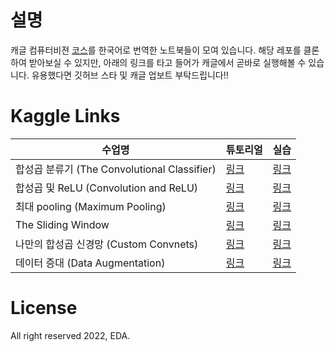 # 설명
캐글 컴퓨터비젼 [코스](https://www.kaggle.com/learn/computer-vision?rvi=1)를 한국어로 번역한 노트북들이 모여 있습니다. 해당 레포를 클론하여 받아보실 수 있지만, 
아래의 링크를 타고 들어가 캐글에서 곧바로 실행해볼 수 있습니다. 유용했다면 깃허브 스타 및 캐글 업보트 부탁드립니다!!

# Kaggle Links

| 수업명 | 튜토리얼 | 실습 |
| ----- | --- | --- |
| 합성곱 분류기 (The Convolutional Classifier) | [링크](https://www.kaggle.com/code/donggeonhan/the-convolutional-classifier) | [링크](https://www.kaggle.com/code/donggeonhan/exercise-the-convolutional-classifier-korean-ver/notebook?scriptVersionId=102954459) |
| 합성곱 및 ReLU (Convolution and ReLU) | [링크](https://www.kaggle.com/code/vkehfdl1/relu-tutorial?scriptVersionId=102594762) | [링크](https://www.kaggle.com/code/vkehfdl1/convolution-and-relu-korean-ver/notebook) |
| 최대 pooling (Maximum Pooling) | [링크](https://www.kaggle.com/code/vkehfdl1/pooling-tutorial/notebook?scriptVersionId=102629245) | [링크](https://www.kaggle.com/code/vkehfdl1/pooling/notebook) |
| The Sliding Window | [링크](https://www.kaggle.com/code/hyunwookkwon/the-sliding-windows-ver-kor) | [링크](https://www.kaggle.com/code/hyunwookkwon/exercise-the-sliding-window-ver-kor) |
| 나만의 합성곱 신경망 (Custom Convnets) | [링크](https://www.kaggle.com/code/donggeonhan/custom-convnets) | [링크](https://www.kaggle.com/code/donggeonhan/exercise-custom-convnet) |
| 데이터 증대 (Data Augmentation) | [링크](https://www.kaggle.com/code/hyunwookkwon/data-augmentation-ver-kor) | [링크](https://www.kaggle.com/code/hyunwookkwon/exercise-data-augmentation) |

# License
All right reserved 2022, EDA.
